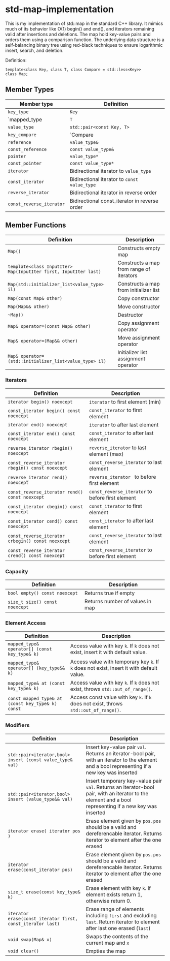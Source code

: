# std-map-implementation
This is my implementation of std::map in the standard C++ library. It mimics much of its behavior like O(1) begin() and end(), and iterators remaining valid after insertions and deletions. The map hold key-value pairs and orders them using a comparison function. The underlying data structure is a self-balancing binary tree using red-black techniques to ensure logarithmic insert, search, and deletion. 

Definition:
```
template<class Key, class T, class Compare = std::less<Key>>
class Map;
```

## Member Types
| Member type              | Definition                                    |
| ------------------------ | --------------------------------------------- |
| `key_type`               | `Key`                                         |
| `mapped_type             | `T`                                           |
| `value_type`             | `std::pair<const Key, T>`                     |
| `key_compare`            | `Compare                                      |
| `reference`              | `value_type&`                                 |
| `const_reference`        | `const value_type&`                           |
| `pointer`                | `value_type*`                                 |
| `const_pointer`          | `const value_type*`                           |
| `iterator`               | Bidirectional iterator to `value_type`        |
| `const_iterator`         | Bidirectional iterator to `const value_type`  |
| `reverse_iterator`       | Bidirectional iterator in reverse order       |
| `const_reverse_iterator` | Bidirectional const_iterator in reverse order |

## Member Functions
| Definition                                                              | Description                              |
| ----------------------------------------------------------------------- | ---------------------------------------- |
| `Map()`                                                                 | Constructs empty map                     |
| `template<class InputIter>` <br> `Map(InputIter first, InputIter last)` | Constructs a map from range of iterators |
| `Map(std::initializer_list<value_type> il)`                             | Constructs a map from initializer list   |
| `Map(const Map& other)`                                                 | Copy constructor                         |
| `Map(Map&& other)`                                                      | Move constructor                         |
| `~Map()`                                                                | Destructor                               |
| `Map& operator=(const Map& other)`                        | Copy assignment operator                 |
| `Map& operator=(Map&& other)`                             | Move assignment operator                 |
| `Map& operator=(std::initializer_list<value_type> il)`    | Initializer list assignment operator     |
### Iterators
| Definition | Description |
| ---------- | ----------- |
| `iterator begin() noexcept`                               | `iterator` to first element (min)        |
| `const_iterator begin() const noexcept`                   | `const_iterator` to first element |
| `iterator end() noexcept`                                 | `iterator` to after last element |
| `const_iterator end() const noexcept`                     | `const_iterator` to after last element |
| `reverse_iterator rbegin() noexcept`                      | `reverse_iterator` to last element (max) |
| `const_reverse_iterator rbegin() const noexcept`          | `const_reverse_iterator` to last element |
| `reverse_iterator rend() noexcept`                        | `reverse_iterator ` to before first element |
| `const_reverse_iterator rend() const noexcept`            | `const_reverse_iterator` to before first element |
| `const_iterator cbegin() const noexcept`                  | `const_iterator` to first element |
| `const_iterator cend() const noexcept`                    | `const_iterator` to after last element |
| `const_reverse_iterator crbegin() const noexcept`         | `const_reverse_iterator` to last element |
| `const_reverse_iterator crend() const noexcept`           | `const_reverse_iterator` to before first element |
### Capacity
| Definition | Description |
| ---------- | ----------- |
| `bool empty() const noexcept`                             | Returns true if empty |
| `size_t size() const noexcept`                            | Returns number of values in map |
### Element Access
| Definition | Description |
| ---------- | ----------- |
| `mapped_type& operator[] (const key_type& k)`             | Access value with key `k`. If `k` does not exist, insert it with default value. |
| `mapped_type& operator[] (key_type&& k)`                  | Access value with temporary key `k`. If `k` does not exist, insert it with default value. |
| `mapped_type& at (const key_type& k)`                     | Access value with key `k`. If `k` does not exist, throws `std::out_of_range()`. |
| `const mapped_type& at (const key_type& k) const`         | Access const value with key `k`. If `k` does not exist, throws `std::out_of_range()`. |
### Modifiers
| Definition | Description |
| ---------- | ----------- |
| `std::pair<iterator,bool> insert (const value_type& val)` | Insert key-value pair `val`. Returns an iterator-bool pair, with an iterator to the element and a bool representing if a new key was inserted |
| `std::pair<iterator,bool> insert (value_type&& val)`      | Insert temporary key-value pair `val`. Returns an iterator-bool pair, with an iterator to the element and a bool representing if a new key was inserted |
| `iterator erase( iterator pos )`                          | Erase element given by `pos`. `pos` should be a valid and dereferencable iterator. Returns iterator to element after the one erased |
| `iterator erase(const_iterator pos)`                      | Erase element given by `pos`. `pos` should be a valid and dereferencable iterator. Returns iterator to element after the one erased |
| `size_t erase(const key_type& k)`                         | Erase element with key `k`. If element exists return 1, otherwise return 0. |
| `iterator erase(const_iterator first, const_iterator last)` | Erase range of elements including `first` and excluding `last`. Return iterator to element after last one erased (`last`) |
| `void swap(Map& x)` | Swaps the contents of the current map and `x` |
| `void clear()` | Empties the map |

